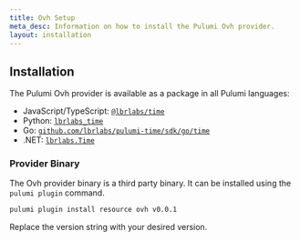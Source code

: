 ```yaml
---
title: Ovh Setup
meta_desc: Information on how to install the Pulumi Ovh provider.
layout: installation
---
```


## Installation

The Pulumi Ovh provider is available as a package in all Pulumi languages:

* JavaScript/TypeScript: [`@lbrlabs/time`](https://www.npmjs.com/package/@lbrlabs/pulumi-ovh)
* Python: [`lbrlabs_time`](https://pypi.org/project/lbrlabs_pulumi_ovh/)
* Go: [`github.com/lbrlabs/pulumi-time/sdk/go/time`](https://pkg.go.dev/github.com/lbrlabs/pulumi-ovh/sdk)
* .NET: [`lbrlabs.Time`](https://www.nuget.org/packages/Lbrlabs.PulumiPackage.Ovh)

### Provider Binary

The Ovh provider binary is a third party binary. It can be installed using the `pulumi plugin` command.

```bash
pulumi plugin install resource ovh v0.0.1
```

Replace the version string with your desired version.
